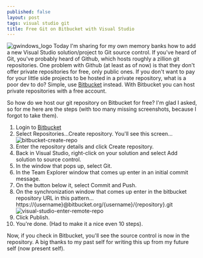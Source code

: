 ```yaml
---
published: false
layout: post
tags: visual studio git
title: Free Git on Bitbucket with Visual Studio
---
```


![gwindows_logo](https://cloud.githubusercontent.com/assets/9366487/10289394/15e90efc-6b6c-11e5-9fa3-e4510cf375b8.png)
Today I'm sharing for my own memory banks how to add a new Visual Studio solution/project to Git source control. If you've heard of Git, you've probably heard of Github, which hosts roughly a zillion git repositories. One problem with Github (at least as of now) is that they don't offer private repositories for free, only public ones. If you don't want to pay for your little side projects to be hosted in a private repository, what is a poor dev to do? Simple, use [Bitbucket](https://bitbucket.org/) instead. With Bitbucket you can host private repositories with a free account.

So how do we host our git repository on Bitbucket for free? I'm glad I asked, so for me here are the steps (with too many missing screenshots, because I forgot to take them).

1. Login to [Bitbucket](https://bitbucket.org/)
2. Select Repositories...Create repository. You'll see this screen...
![bitbucket-create-repo](https://cloud.githubusercontent.com/assets/9366487/10289306/b21dd6c8-6b6b-11e5-9e67-50ac4eceec52.png)
3. Enter the repository details and click Create repository.
4. Back in Visual Studio, right-click on your solution and select Add solution to source control.
5. In the window that pops up, select Git.
6. In the Team Explorer window that comes up enter in an initial commit message.
7. On the button below it, select Commit and Push.
8. On the synchronization window that comes up enter in the bitbucket repository URL in this pattern...
https://{username}@bitbucket.org/{username}/{repository}.git
![visual-studio-enter-remote-repo](https://cloud.githubusercontent.com/assets/9366487/10289315/bb07915c-6b6b-11e5-9617-3a21eb269870.png)
9. Click Publish.
10. You're done. (Had to make it a nice even 10 steps).

Now, if you check in Bitbucket, you'll see the source control is now in the repository. A big thanks to my past self for writing this up from my future self (now present self).


